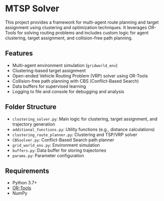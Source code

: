 # MTSP Solver

This project provides a framework for multi-agent route planning and target assignment using clustering and optimization techniques. It leverages OR-Tools for solving routing problems and includes custom logic for agent clustering, target assignment, and collision-free path planning.

## Features

- Multi-agent environment simulation (`gridworld_env`)
- Clustering-based target assignment
- Open-ended Vehicle Routing Problem (VRP) solver using OR-Tools
- Collision-free path planning with CBS (Conflict-Based Search)
- Data buffers for supervised learning
- Logging to file and console for debugging and analysis

## Folder Structure

- `clustering_solver.py`: Main logic for clustering, target assignment, and trajectory generation
- `additional_functions.py`: Utility functions (e.g., distance calculations)
- `clustering_route_planner.py`: Clustering and TSP/VRP solver
- `CBSsolver.py`: Conflict-Based Search path planner
- `grid_world_env.py`: Environment simulation
- `buffers.py`: Data buffer for storing trajectories
- `params.py`: Parameter configuration

## Requirements

- Python 3.7+
- [OR-Tools](https://developers.google.com/optimization)
- NumPy
